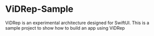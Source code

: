 # ViDRep-Sample
ViDRep is an experimental architecture designed for SwiftUI. This is a sample project to show how to build an app using ViDRep 
